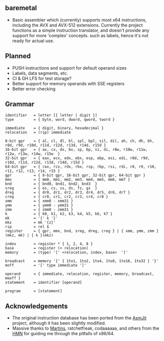 ## baremetal
- Basic assembler which (currently) supports most x64 instructions, including the AVX and AVX-512 extensions. Currently the project functions as a simple instruction translator, and doesn't provide any support for more 'complex' concepts. such as labels, hence it's not ready for actual use.

## Planned
- PUSH instructions and support for default operand sizes
- Labels, data segments, etc.
- CI & GH LFS for test storage?
- Better support for memory operands with SSE registers
- Better error checking

## Grammar
```
identifier   = letter [{ letter | digit }]
type         = { byte, word, dword, qword, tword } 

immediate    = { digit, binary, hexadecimal }
relocation   = (rip) immediate

8-bit gpr    = { al, cl, dl, bl, spl, bpl, sil, dil, ah, ch, dh, bh, r8d, r9d, r10d, r11d, r12d, r13d, r14d, r15d }
16-bit gpr   = { ax, cx, dx, bx, sp, bp, si, di, r8w, r10w, r11w, r12w, r13w, r14w, r15w  }
32-bit gpr   = { eax, ecx, edx, ebx, esp, ebp, esi, edi, r8d, r9d, r10d, r11d, r12d, r13d, r14d, r15d }
64-bit gpr   = { rax, rcx, rdx, rbx, rsp, rbp, rsi, rdi, r8, r9, r10, r11, r12, r13, r14, r15 }
gpr          = { 8-bit gpr, 16-bit gpr, 32-bit gpr, 64-bit gpr }
mmx          = { mm0, mm1, mm2, mm3. mm4, mm5, mm6, mm7 }
bnd          = { bnd0, bnd1, bnd2, bnd3  }
sreg         = { es, cs, ss, ds, fs, gs  }
dreg         = { dr0, dr1, dr2, dr3, dr4, dr5, dr6, dr7 }
creg         = { cr0, cr1, cr2, cr3, cr4, cr8 }
xmm          = { xmm0 - xmm31 }
ymm          = { ymm0 - ymm31 }
zmm          = { zmm0 - zmm31 }
k            = { k0, k1, k2, k3, k4, k5, k6, k7 }
mk           = '{' k '}'
mkz          = mk '{z}'
rip          = rel $
register     = { gpr, mmx, bnd, sreg, dreg, creg } | { xmm, ymm, zmm }(mkz, mk) | { k }(mkz)

index        = register * { 1, 2, 4, 8 }
base         = register (+ relocation)
memory       = (type) '[' <relocation, index, base>  ']'

broadcast    = memory '{' { 1to1, 1to2, 1to4, 1to8, 1to16, 1to32 } '}'
moff         = '[' type immediate ']'

operand      = { immediate, relocation, register, memory, broadcast, meoff }
statement    = identifier [operand]

program      = [statement]
```

## Acknowledgements
- The original instruction database has been ported from the [AsmJit](https://asmjit.com/) project, although it has been slightly modified. 
- Massive thanks to [Martins](https://github.com/mmozeiko), ratchetfreak, codaaaaaa, and others from the [HMN](https://handmade.network/) for guiding me through the pitfalls of x86/64.


